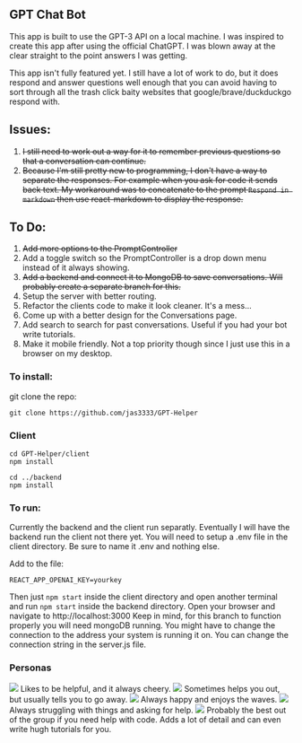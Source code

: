 ## GPT Chat Bot

This app is built to use the GPT-3 API on a local machine. I was inspired to create
this app after using the official ChatGPT. I was blown away at the clear straight to the point answers I was getting.

This app isn't fully featured yet. I still have a lot of work to do, but it does respond and answer questions well enough that you can avoid having to sort through all the trash click baity websites that google/brave/duckduckgo respond with.

## Issues:

1. ~~I still need to work out a way for it to remember previous questions so that a conversation can continue.~~
2. ~~Because I'm still pretty new to programming, I don't have a way to separate the responses. For example when you ask for code it sends back text. My workaround was to concatenate to the prompt `Respond in markdown` then use react-markdown to display the response.~~

## To Do:

1. ~~Add more options to the PromptController~~
2. Add a toggle switch so the PromptController is a drop down menu instead of it always showing.
3. ~~Add a backend and connect it to MongoDB to save conversations. Will probably create a separate branch for this.~~
4. Setup the server with better routing.
5. Refactor the clients code to make it look cleaner. It's a mess...
6. Come up with a better design for the Conversations page.
7. Add search to search for past conversations. Useful if you had your bot write tutorials.
8. Make it mobile friendly. Not a top priority though since I just use this in a browser on my desktop.

### To install:

git clone the repo:

```
git clone https://github.com/jas3333/GPT-Helper
```

### Client

```
cd GPT-Helper/client
npm install

```

```
cd ../backend
npm install
```

### To run:

Currently the backend and the client run separatly. Eventually I will have the backend run the client not there yet.
You will need to setup a .env file in the client directory. Be sure to name it .env and nothing else.

Add to the file:

```
REACT_APP_OPENAI_KEY=yourkey
```

Then just `npm start` inside the client directory and open another terminal and run `npm start` inside the backend directory.
Open your browser and navigate to http://localhost:3000
Keep in mind, for this branch to function properly you will need mongoDB running. You might have to change the connection
to the address your system is running it on. You can change the connection string in the server.js file.

### Personas

![](images/happy.png)
Likes to be helpful, and it always cheery.
![](images/grouch.png)
Sometimes helps you out, but usually tells you to go away.
![](images/surfer.png)
Always happy and enjoys the waves.
![](images/damsel.png)
Always struggling with things and asking for help.
![](images/wise.png)
Probably the best out of the group if you need help with code. Adds a lot of detail and can even write hugh tutorials for you.
